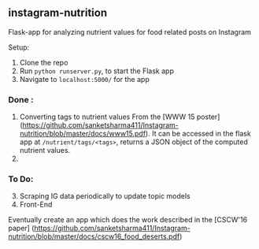 ## instagram-nutrition    

Flask-app for analyzing nutrient values for food related posts on Instagram

Setup:

1. Clone the repo
2. Run ```python runserver.py```, to start the Flask app
3. Navigate to ```localhost:5000/``` for the app

### Done :
1. Converting tags to nutrient values From the [WWW 15 poster] (https://github.com/sanketsharma411/Instagram-nutrition/blob/master/docs/www15.pdf). It can be accessed in the flask app at ```/nutrient/tags/<tags>```, returns a JSON object of the computed nutrient values.
2. 

### To Do:
3. Scraping IG data periodically to update topic models
4. Front-End

Eventually create an app which does the work described in the [CSCW'16 paper] (https://github.com/sanketsharma411/Instagram-nutrition/blob/master/docs/cscw16_food_deserts.pdf)



    
